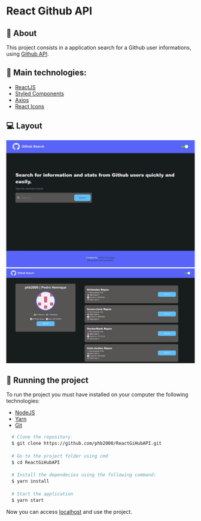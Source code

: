 # React Github API
## :book: About
This project consists in a application search for a Github user informations, using [Github API](https://docs.github.com/en/rest).

## :rocket: Main technologies:
* [ReactJS](https://pt-br.reactjs.org/)
* [Styled Components](https://styled-components.com/)
* [Axios](https://github.com/axios/axios)
* [React Icons](https://react-icons.github.io/react-icons/)

## :computer: Layout
<img src="./img/front-dark.jpeg" width="900"/>
<img src="./img/user-page.jpeg" width="900"/>

## :electric_plug: Running the project
To run the project you must have installed on your computer the following technologies:
* [NodeJS](https://nodejs.org/en/)
* [Yarn](https://yarnpkg.com/)
* [Git](https://git-scm.com)

```bash
  # Clone the repository.
  $ git clone https://github.com/phb2000/ReactGiHubAPI.git
  
  # Go to the project folder using cmd
  $ cd ReactGiHubAPI
  
  # Install the dependecies using the following command:
  $ yarn install
  
  # Start the application
  $ yarn start
```

Now you can access [localhost](http://localhost:3000/) and use the project.

